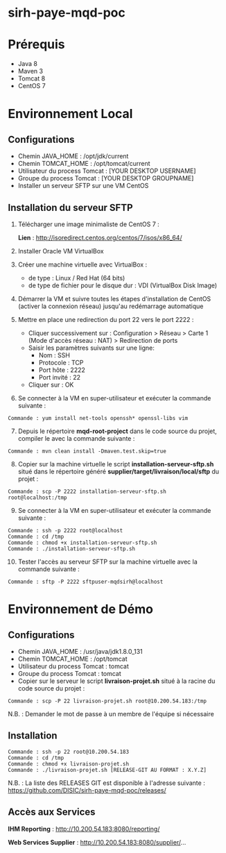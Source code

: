 # sirh-paye-mqd-poc

Prérequis
=====================

* Java 8
* Maven 3
* Tomcat 8
* CentOS 7

Environnement Local
=====================

Configurations
--------------------

* Chemin JAVA_HOME : /opt/jdk/current
* Chemin TOMCAT_HOME : /opt/tomcat/current
* Utilisateur du process Tomcat : [YOUR DESKTOP USERNAME]
* Groupe du process Tomcat : [YOUR DESKTOP GROUPNAME]
* Installer un serveur SFTP sur une VM CentOS

Installation du serveur SFTP
--------------------

1. Télécharger une image minimaliste de CentOS 7 :

	**Lien** : http://isoredirect.centos.org/centos/7/isos/x86_64/

2. Installer Oracle VM VirtualBox
3. Créer une machine virtuelle avec VirtualBox :
	* de type : Linux / Red Hat (64 bits)
	* de type de fichier pour le disque dur : VDI (VirtualBox Disk Image)
4. Démarrer la VM et suivre toutes les étapes d'installation de CentOS (activer la connexion réseau) jusqu'au redémarrage automatique
5. Mettre en place une redirection du port 22 vers le port 2222 :
	* Cliquer successivement sur : Configuration > Réseau > Carte 1 (Mode d'accès réseau : NAT) > Redirection de ports
	* Saisir les paramètres suivants sur une ligne: 
		* Nom : SSH
		* Protocole : TCP
		* Port hôte : 2222
		* Port invité : 22
	* Cliquer sur : OK
6. Se connecter à la VM en super-utilisateur et exécuter la commande suivante :
<pre><code>Commande : yum install net-tools openssh* openssl-libs vim</code></pre>
7. Depuis le répertoire **mqd-root-project** dans le code source du projet, compiler le avec la commande suivante :
<pre><code>Commande : mvn clean install -Dmaven.test.skip=true</code></pre>
8. Copier sur la machine virtuelle le script **installation-serveur-sftp.sh** situé dans le répertoire généré **supplier/target/livraison/local/sftp** du projet :
<pre><code>Commande : scp -P 2222 installation-serveur-sftp.sh root@localhost:/tmp</code></pre>
9. Se connecter à la VM en super-utilisateur et exécuter la commande suivante :
<pre><code>Commande : ssh -p 2222 root@localhost
Commande : cd /tmp
Commande : chmod +x installation-serveur-sftp.sh
Commande : ./installation-serveur-sftp.sh</code></pre>
10. Tester l'accès au serveur SFTP sur la machine virtuelle avec la commande suivante :
<pre><code>Commande : sftp -P 2222 sftpuser-mqdsirh@localhost</code></pre>

Environnement de Démo
=====================

Configurations
--------------------

* Chemin JAVA_HOME : /usr/java/jdk1.8.0_131
* Chemin TOMCAT_HOME : /opt/tomcat
* Utilisateur du process Tomcat : tomcat
* Groupe du process Tomcat : tomcat
* Copier sur le serveur le script **livraison-projet.sh** situé à la racine du code source du projet :
<pre><code>Commande : scp -P 22 livraison-projet.sh root@10.200.54.183:/tmp</code></pre>

N.B. : Demander le mot de passe à un membre de l'équipe si nécessaire

Installation
--------------------

<pre><code>Commande : ssh -p 22 root@10.200.54.183
Commande : cd /tmp
Commande : chmod +x livraison-projet.sh
Commande : ./livraison-projet.sh [RELEASE-GIT AU FORMAT : X.Y.Z]</code></pre>

N.B. : La liste des RELEASES GIT est disponible à l'adresse suivante :<br/>
https://github.com/DISIC/sirh-paye-mqd-poc/releases/

Accès aux Services
--------------------

**IHM Reporting** : http://10.200.54.183:8080/reporting/

**Web Services Supplier** : http://10.200.54.183:8080/supplier/...
